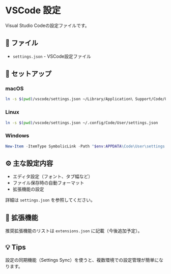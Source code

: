 # VSCode 設定

Visual Studio Codeの設定ファイルです。

## 📄 ファイル

- `settings.json` - VSCode設定ファイル

## 🚀 セットアップ

### macOS

```bash
ln -s $(pwd)/vscode/settings.json ~/Library/Application\ Support/Code/User/settings.json
```

### Linux

```bash
ln -s $(pwd)/vscode/settings.json ~/.config/Code/User/settings.json
```

### Windows

```powershell
New-Item -ItemType SymbolicLink -Path "$env:APPDATA\Code\User\settings.json" -Target "$(pwd)\vscode\settings.json"
```

## ⚙️ 主な設定内容

- エディタ設定（フォント、タブ幅など）
- ファイル保存時の自動フォーマット
- 拡張機能の設定

詳細は `settings.json` を参照してください。

## 📝 拡張機能

推奨拡張機能のリストは `extensions.json` に記載（今後追加予定）。

## 💡 Tips

設定の同期機能（Settings Sync）を使うと、複数環境での設定管理が簡単になります。